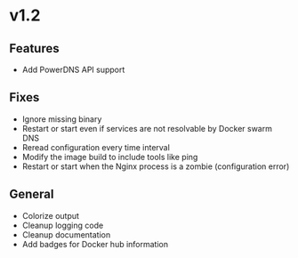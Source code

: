 # v1.2
## Features
* Add PowerDNS API support

## Fixes
* Ignore missing binary
* Restart or start even if services are not resolvable by Docker swarm DNS
* Reread configuration every time interval
* Modify the image build to include tools like ping
* Restart or start when the Nginx process is a zombie (configuration error)

## General
* Colorize output
* Cleanup logging code
* Cleanup documentation
* Add badges for Docker hub information
